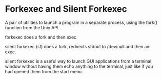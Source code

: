 # Forkexec and Silent Forkexec 
A pair of utilities to launch a program in a separate process, using the fork() function from the Unix API.

forkexec does a fork and then exec.

silent forkexec (sf) does a fork, redirects stdout to /dev/null and then an exec.

silent forkexec is a useful way to launch GUI applications from a terminal window without having them echo anything to the terminal, just like if you had opened them from the start menu.
